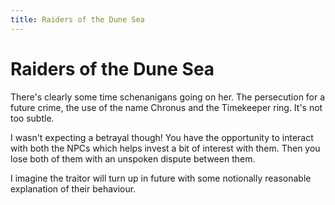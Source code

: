 ```yaml
---
title: Raiders of the Dune Sea
---
```


# Raiders of the Dune Sea

There's clearly some time schenanigans going on her. The persecution for a future crime, the use of the name Chronus and the Timekeeper ring. It's not too subtle.

I wasn't expecting a betrayal though! You have the opportunity to interact with both the NPCs which helps invest a bit of interest with them. Then you lose both of them with an unspoken dispute between them.

I imagine the traitor will turn up in future with some notionally reasonable explanation of their behaviour.